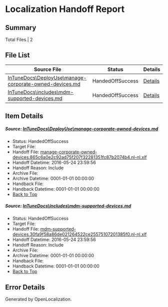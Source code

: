 # <a name='report-top'></a> Localization Handoff Report

## Summary
 Total Files | 2

## File List
 Source File | Status | Details 
 ----------- | ------ | ------- 
 [InTuneDocs\DeployUse\manage-corporate-owned-devices.md](https://github.com/Microsoft/IntuneDocs-pr/blob/753e9a45db4758edcdba84286f0fa0b50962a08f/InTuneDocs/DeployUse/manage-corporate-owned-devices.md) | HandedOffSuccess | [Details](#0ce1bf409ced1fa46ba13ab8ea294d00df7f476667)
 [InTuneDocs\includes\mdm-supported-devices.md](https://github.com/Microsoft/IntuneDocs-pr/blob/753e9a45db4758edcdba84286f0fa0b50962a08f/InTuneDocs/includes/mdm-supported-devices.md) | HandedOffSuccess | [Details](#fb8b5453664b3b60d801ddb372114eb2d0d67704589)

## Item Details
##### <a name='0ce1bf409ced1fa46ba13ab8ea294d00df7f476667'></a> Source: [InTuneDocs\DeployUse\manage-corporate-owned-devices.md](https://github.com/Microsoft/IntuneDocs-pr/blob/753e9a45db4758edcdba84286f0fa0b50962a08f/InTuneDocs/DeployUse/manage-corporate-owned-devices.md)
* Status: HandedOffSuccess
* Target File: 
* Handoff File: [manage-corporate-owned-devices.865c6a0e2c92ad75f207f32281351fc87b2074b4.nl-nl.xlf](https://github.com/Microsoft/EM.handoff/blob/bbeb9e039d539d77b57750c67ebd770f76ffd08e/ol-handoff/Microsoft/IntuneDocs-pr.nl-nl/master/manage-corporate-owned-devices.865c6a0e2c92ad75f207f32281351fc87b2074b4.nl-nl.xlf)
* Handoff Datetime: 2016-05-24 23:59:56
* Handoff Reason: Include
* Archive File: 
* Archive Datetime: 0001-01-01 00:00:00
* Handback File: 
* Handback Datetime: 0001-01-01 00:00:00
* [Back to Top](#report-top)

##### <a name='fb8b5453664b3b60d801ddb372114eb2d0d67704589'></a> Source: [InTuneDocs\includes\mdm-supported-devices.md](https://github.com/Microsoft/IntuneDocs-pr/blob/753e9a45db4758edcdba84286f0fa0b50962a08f/InTuneDocs/includes/mdm-supported-devices.md)
* Status: HandedOffSuccess
* Target File: 
* Handoff File: [mdm-supported-devices.30fa9f58a86de021264522ce25575107201385f0.nl-nl.xlf](https://github.com/Microsoft/EM.handoff/blob/bbeb9e039d539d77b57750c67ebd770f76ffd08e/ol-handoff/Microsoft/IntuneDocs-pr.nl-nl/master/mdm-supported-devices.30fa9f58a86de021264522ce25575107201385f0.nl-nl.xlf)
* Handoff Datetime: 2016-05-24 23:59:56
* Handoff Reason: Include
* Archive File: 
* Archive Datetime: 0001-01-01 00:00:00
* Handback File: 
* Handback Datetime: 0001-01-01 00:00:00
* [Back to Top](#report-top)


## Error Details

Generated by OpenLocalization.
